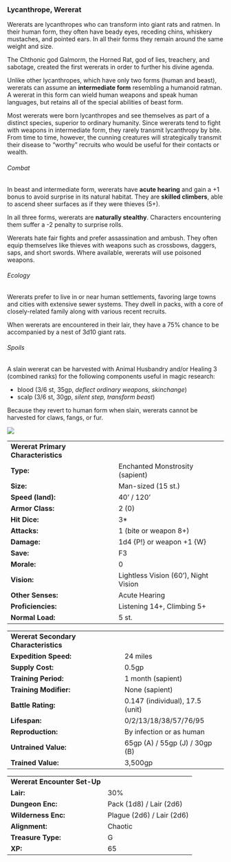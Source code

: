 ### Lycanthrope, Wererat

Wererats are lycanthropes who can transform into giant rats and ratmen. In their human form, they often have beady eyes, receding chins, whiskery mustaches, and pointed ears. In all their forms they remain around the same weight and size.

The Chthonic god Galmorm, the Horned Rat, god of lies, treachery, and sabotage, created the first wererats in order to further his divine agenda.

Unlike other lycanthropes, which have only two forms (human and beast), wererats can assume an **intermediate form** resembling a humanoid ratman. A wererat in this form can wield human weapons and speak human languages, but retains all of the special abilities of beast form.

Most wererats were born lycanthropes and see themselves as part of a distinct species, superior to ordinary humanity. Since wererats tend to fight with weapons in intermediate form, they rarely transmit lycanthropy by bite. From time to time, however, the cunning creatures will strategically transmit their disease to “worthy” recruits who would be useful for their contacts or wealth.

###### Combat

In beast and intermediate form, wererats have **acute hearing** and gain a +1 bonus to avoid surprise in its natural habitat. They are **skilled climbers**, able to ascend sheer surfaces as if they were thieves (5+).

In all three forms, wererats are **naturally stealthy**. Characters encountering them suffer a -2 penalty to surprise rolls.

Wererats hate fair fights and prefer assassination and ambush. They often equip themselves like thieves with weapons such as crossbows, daggers, saps, and short swords. Where available, wererats will use poisoned weapons.

###### Ecology

Wererats prefer to live in or near human settlements, favoring large towns and cities with extensive sewer systems. They dwell in packs, with a core of closely-related family along with various recent recruits.

When wererats are encountered in their lair, they have a 75% chance to be accompanied by a nest of 3d10 giant rats.

###### Spoils

A slain wererat can be harvested with Animal Husbandry and/or Healing 3 (combined ranks) for the following components useful in magic research:

* blood (3/6 st, 35gp, *deflect ordinary weapons, skinchange*)
* scalp (3/6 st, 30gp, *silent step, transform beast*)

Because they revert to human form when slain, wererats cannot be harvested for claws, fangs, or fur.

![](data:image/png;base64...)

|  |  |
| --- | --- |
| **Wererat Primary Characteristics** | |
| **Type:** | Enchanted Monstrosity (sapient) |
| **Size:** | Man-sized (15 st.) |
| **Speed (land):** | 40’ / 120’ |
| **Armor Class:** | 2 (0) |
| **Hit Dice:** | 3\* |
| **Attacks:** | 1 (bite or weapon 8+) |
| **Damage:** | 1d4 {P!} or weapon +1 {W} |
| **Save:** | F3 |
| **Morale:** | 0 |
| **Vision:** | Lightless Vision (60’), Night Vision |
| **Other Senses:** | Acute Hearing |
| **Proficiencies:** | Listening 14+, Climbing 5+ |
| **Normal Load:** | 5 st. |

|  |  |
| --- | --- |
| **Wererat Secondary Characteristics** | |
| **Expedition Speed:** | 24 miles |
| **Supply Cost:** | 0.5gp |
| **Training Period:** | 1 month (sapient) |
| **Training Modifier:** | None (sapient) |
| **Battle Rating:** | 0.147 (individual), 17.5 (unit) |
| **Lifespan:** | 0/2/13/18/38/57/76/95 |
| **Reproduction:** | By infection or as human |
| **Untrained Value:** | 65gp (A) / 55gp (J) / 30gp (B) |
| **Trained Value:** | 3,500gp |

|  |  |
| --- | --- |
| **Wererat Encounter Set-Up** | |
| **Lair:** | 30% |
| **Dungeon Enc:** | Pack (1d8) / Lair (2d6) |
| **Wilderness Enc:** | Plague (2d6) / Lair (2d6) |
| **Alignment:** | Chaotic |
| **Treasure Type:** | G |
| **XP:** | 65 |
